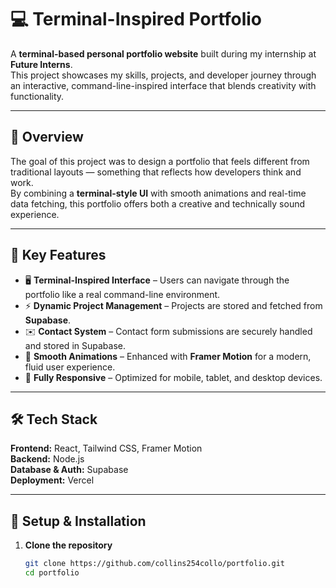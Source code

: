 # 💻 Terminal-Inspired Portfolio

A **terminal-based personal portfolio website** built during my internship at **Future Interns**.  
This project showcases my skills, projects, and developer journey through an interactive, command-line-inspired interface that blends creativity with functionality.

---

## 🚀 Overview

The goal of this project was to design a portfolio that feels different from traditional layouts — something that reflects how developers think and work.  
By combining a **terminal-style UI** with smooth animations and real-time data fetching, this portfolio offers both a creative and technically sound experience.

---

## 🧠 Key Features

- 🖥️ **Terminal-Inspired Interface** – Users can navigate through the portfolio like a real command-line environment.  
- ⚡ **Dynamic Project Management** – Projects are stored and fetched from **Supabase**.  
- ✉️ **Contact System** – Contact form submissions are securely handled and stored in Supabase.  
- 🎨 **Smooth Animations** – Enhanced with **Framer Motion** for a modern, fluid user experience.  
- 📱 **Fully Responsive** – Optimized for mobile, tablet, and desktop devices.  

---

## 🛠️ Tech Stack

**Frontend:** React, Tailwind CSS, Framer Motion  
**Backend:** Node.js  
**Database & Auth:** Supabase  
**Deployment:** Vercel  

---

## 🧩 Setup & Installation

1. **Clone the repository**
   ```bash
   git clone https://github.com/collins254collo/portfolio.git
   cd portfolio
